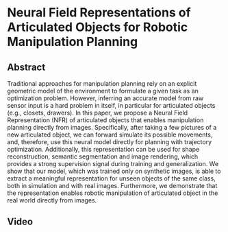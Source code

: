 # Neural Field Representations of Articulated Objects for Robotic Manipulation Planning

## Abstract
Traditional approaches for manipulation planning
rely on an explicit geometric model of the environment to
formulate a given task as an optimization problem. However,
inferring an accurate model from raw sensor input is a hard
problem in itself, in particular for articulated objects (e.g., closets,
drawers). In this paper, we propose a Neural Field Representation (NFR) 
of articulated objects that enables manipulation
planning directly from images. Specifically, after taking a few
pictures of a new articulated object, we can forward simulate
its possible movements, and, therefore, use this neural model
directly for planning with trajectory optimization. Additionally,
this representation can be used for shape reconstruction, semantic
segmentation and image rendering, which provides a strong
supervision signal during training and generalization.
We show that our model, which was trained only on synthetic
images, is able to extract a meaningful representation for unseen
objects of the same class, both in simulation and with real
images. Furthermore, we demonstrate that the representation
enables robotic manipulation of articulated object in the real
world directly from images.

## Video <a name="Video"></a>
